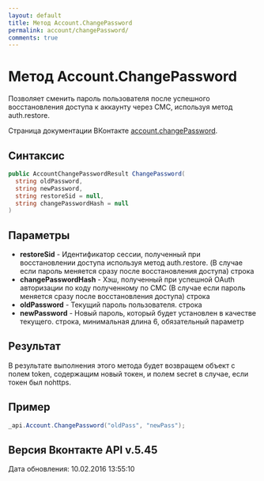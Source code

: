 ```yaml
---
layout: default
title: Метод Account.ChangePassword
permalink: account/changePassword/
comments: true
---
```

# Метод Account.ChangePassword
Позволяет сменить пароль пользователя после успешного восстановления доступа к аккаунту через СМС, используя метод auth.restore.

Страница документации ВКонтакте [account.changePassword](https://vk.com/dev/account.changePassword).

## Синтаксис
``` csharp
public AccountChangePasswordResult ChangePassword(
  string oldPassword,
  string newPassword,
  string restoreSid = null,
  string changePasswordHash = null
)
```

## Параметры
+ **restoreSid** - Идентификатор сессии, полученный при восстановлении доступа используя метод auth.restore. (В случае если пароль меняется сразу после восстановления доступа) строка
+ **changePasswordHash** - Хэш, полученный при успешной OAuth авторизации по коду полученному по СМС (В случае если пароль меняется сразу после восстановления доступа) строка
+ **oldPassword** - Текущий пароль пользователя. строка
+ **newPassword** - Новый пароль, который будет установлен в качестве текущего. строка, минимальная длина 6, обязательный параметр

## Результат
В результате выполнения этого метода будет возвращем объект с полем token, содержащим новый токен, и полем secret в случае, если токен был nohttps.

## Пример
``` csharp
_api.Account.ChangePassword("oldPass", "newPass");
```

## Версия Вконтакте API v.5.45
Дата обновления: 10.02.2016 13:55:10
